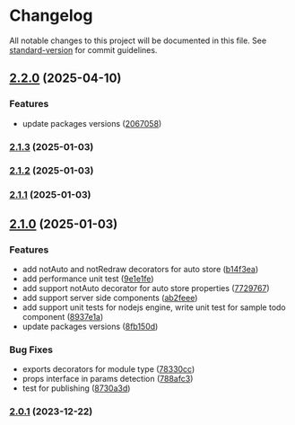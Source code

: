 # Changelog

All notable changes to this project will be documented in this file. See [standard-version](https://github.com/conventional-changelog/standard-version) for commit guidelines.

## [2.2.0](https://github.com/LabEG/reca/compare/v2.0.4...v2.2.0) (2025-04-10)


### Features

* update packages versions ([2067058](https://github.com/LabEG/reca/commit/2067058f8500acfcc2e6e6a054858a2fb673ad7d))

### [2.1.3](https://github.com/LabEG/reca/compare/v2.0.3...v2.1.3) (2025-01-03)

### [2.1.2](https://github.com/LabEG/reca/compare/v2.0.2...v2.1.2) (2025-01-03)

### [2.1.1](https://github.com/LabEG/reca/compare/v2.0.1...v2.1.1) (2025-01-03)

## [2.1.0](https://github.com/LabEG/reca/compare/v0.0.8...v2.1.0) (2025-01-03)


### Features

* add notAuto and notRedraw decorators for auto store ([b14f3ea](https://github.com/LabEG/reca/commit/b14f3eae7b330fb244c1c72038dda041edb75f98))
* add performance unit test ([9e1e1fe](https://github.com/LabEG/reca/commit/9e1e1feab7e6924823dcafe5abd4d241c936ea93))
* add support notAuto decorator for auto store properties ([7729767](https://github.com/LabEG/reca/commit/772976752da7f40cfc280d19554ea98db3fddd14))
* add support server side components ([ab2feee](https://github.com/LabEG/reca/commit/ab2feee6e8aef6c6f0a3c69a5819ec1154a81a9d))
* add support unit tests for nodejs engine, write unit test for sample todo component ([8937e1a](https://github.com/LabEG/reca/commit/8937e1a7ba7fcef95d70060737ab9be11bf3baa7))
* update packages versions ([8fb150d](https://github.com/LabEG/reca/commit/8fb150dd83a81fce01ef99983f9dcd4111529480))


### Bug Fixes

* exports decorators for module type ([78330cc](https://github.com/LabEG/reca/commit/78330ccb62451c199bc0688f312990f02a35592d))
* props interface in params detection ([788afc3](https://github.com/LabEG/reca/commit/788afc3627f06b8b757a25b933e6db7585386c8d))
* test for publishing ([8730a3d](https://github.com/LabEG/reca/commit/8730a3d9453addf8b437e42568a69778bc762b3c))

### [2.0.1](https://github.com/LabEG/reca/compare/v1.1.13...v2.0.1) (2023-12-22)
